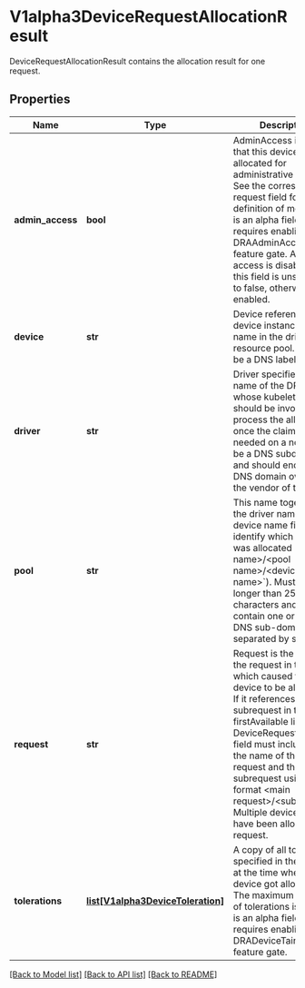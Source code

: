 # V1alpha3DeviceRequestAllocationResult

DeviceRequestAllocationResult contains the allocation result for one request.
## Properties
Name | Type | Description | Notes
------------ | ------------- | ------------- | -------------
**admin_access** | **bool** | AdminAccess indicates that this device was allocated for administrative access. See the corresponding request field for a definition of mode.  This is an alpha field and requires enabling the DRAAdminAccess feature gate. Admin access is disabled if this field is unset or set to false, otherwise it is enabled. | [optional] 
**device** | **str** | Device references one device instance via its name in the driver&#39;s resource pool. It must be a DNS label. | 
**driver** | **str** | Driver specifies the name of the DRA driver whose kubelet plugin should be invoked to process the allocation once the claim is needed on a node.  Must be a DNS subdomain and should end with a DNS domain owned by the vendor of the driver. | 
**pool** | **str** | This name together with the driver name and the device name field identify which device was allocated (&#x60;&lt;driver name&gt;/&lt;pool name&gt;/&lt;device name&gt;&#x60;).  Must not be longer than 253 characters and may contain one or more DNS sub-domains separated by slashes. | 
**request** | **str** | Request is the name of the request in the claim which caused this device to be allocated. If it references a subrequest in the firstAvailable list on a DeviceRequest, this field must include both the name of the main request and the subrequest using the format &lt;main request&gt;/&lt;subrequest&gt;.  Multiple devices may have been allocated per request. | 
**tolerations** | [**list[V1alpha3DeviceToleration]**](V1alpha3DeviceToleration.md) | A copy of all tolerations specified in the request at the time when the device got allocated.  The maximum number of tolerations is 16.  This is an alpha field and requires enabling the DRADeviceTaints feature gate. | [optional] 

[[Back to Model list]](../README.md#documentation-for-models) [[Back to API list]](../README.md#documentation-for-api-endpoints) [[Back to README]](../README.md)


